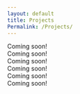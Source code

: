 ```yaml
---
layout: default
title: Projects
Permalink: /Projects/
---
```

<div class="grid">
  <div class="box a">Coming soon!</div>
  <div class="box b">Coming soon!</div>
  <div class="box c">Coming soon!</div>
  <div class="box d">Coming soon!</div>
  <div class="box e">Coming soon!</div>
  <div class="box f">Coming soon!</div>
</div>